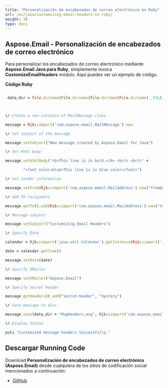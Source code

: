 ```yaml
---
title: "Personalización de encabezados de correo electrónico en Ruby"
url: /es/java/customizing-email-headers-in-ruby/
weight: 30
type: docs
---
```


## **Aspose.Email - Personalización de encabezados de correo electrónico**
Para personalizar los encabezados de correo electrónico mediante **Aspose.Email Java para Ruby**, simplemente invoca **CustomizeEmailHeaders** módulo. Aquí puedes ver un ejemplo de código.

**Código Ruby**

``` ruby

 data_dir = File.dirname(File.dirname(File.dirname(File.dirname(__FILE__)))) + '/data/'



\# Create a new instance of MailMessage class

message = Rjb::import('com.aspose.email.MailMessage').new

\# Set subject of the message

message.setSubject("New message created by Aspose.Email for Java")

\# Set Html body

message.setHtmlBody("<b>This line is in bold.</b> <br/> <br/>" +

        "<font color=blue>This line is in blue color</font>")

\# Set sender information

message.setFrom(Rjb::import('com.aspose.email.MailAddress').new("from@domain.com", "Sender Name", false))

\# Add TO recipients

message.getTo().add(Rjb::import('com.aspose.email.MailAddress').new("to@domain.com", "Recipient 1", false))

\# Message subject

message.setSubject("Customizing Email Headers")

\# Specify Date

calendar = Rjb::import('java.util.Calendar').getInstance(Rjb::import('java.util.TimeZone').getTimeZone("GMT"))

date = calendar.getTime()

message.setDate(date)

\# Specify XMailer

message.setXMailer("Aspose.Email")

\# Specify Secret Header

message.getHeaders().add("secret-header", "mystery")

\# Save message to disc

message.save(data_dir + "MsgHeaders.msg", Rjb::import('com.aspose.email.MessageFormat').getMsg())

\# Display Status

puts "Customized message headers Successfully."

```
## **Descargar Running Code**
Download **Personalización de encabezados de correo electrónico (Aspose.Email)** desde cualquiera de los sitios de codificación social mencionados a continuación:

- [GitHub](https://github.com/aspose-email/Aspose.Email-for-Java/blob/master/Plugins/Aspose_Email_Java_for_Ruby/lib/asposeemailjava/Email/customizeemailheaders.rb)
